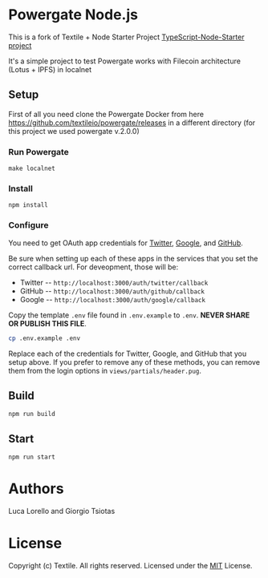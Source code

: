 # Powergate Node.js
This is a fork of  Textile + Node Starter Project [TypeScript-Node-Starter project](https://github.com/microsoft/TypeScript-Node-Starter) 

It's a simple project to test Powergate works with Filecoin architecture (Lotus + IPFS) in localnet
 
## Setup
First of all you need clone the Powergate Docker from here  https://github.com/textileio/powergate/releases in a different directory
(for this project we used powergate v.2.0.0) 

### Run Powergate

```
make localnet
```

### Install

```
npm install
```

### Configure

You need to get OAuth app credentials for [Twitter](https://developer.twitter.com/en/docs/accounts-and-users/subscribe-account-activity/guides/authenticating-users), [Google](https://developers.google.com/identity/protocols/oauth2), and [GitHub](https://developer.github.com/apps/building-oauth-apps/authorizing-oauth-apps/).

Be sure when setting up each of these apps in the services that you set the correct callback url. For deveopment, those will be:

* Twitter -- `http://localhost:3000/auth/twitter/callback`
* GitHub -- `http://localhost:3000/auth/github/callback`
* Google -- `http://localhost:3000/auth/google/callback`

Copy the template `.env` file found in `.env.example` to `.env`. **NEVER SHARE OR PUBLISH THIS FILE**.

```bash
cp .env.example .env
```

Replace each of the credentials for Twitter, Google, and GitHub that you setup above. If you prefer to remove any of these methods, you can remove them from the login options in `views/partials/header.pug`.

## Build

```
npm run build
```

## Start

```
npm run start
```

# Authors
Luca Lorello and Giorgio Tsiotas

# License
Copyright (c) Textile. All rights reserved.
Licensed under the [MIT](LICENSE.txt) License.

